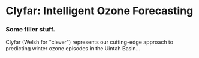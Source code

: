 # Clyfar: Intelligent Ozone Forecasting
### Some filler stuff.
Clyfar (Welsh for "clever") represents our cutting-edge approach to predicting winter ozone episodes in the Uintah Basin...